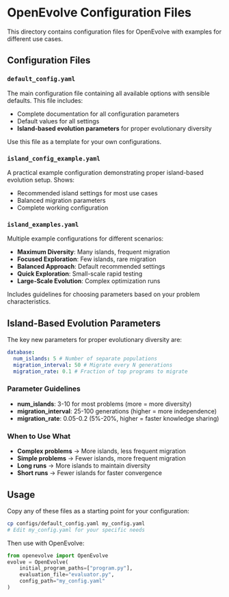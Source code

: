 # OpenEvolve Configuration Files

This directory contains configuration files for OpenEvolve with examples for different use cases.

## Configuration Files

### `default_config.yaml`

The main configuration file containing all available options with sensible defaults. This file includes:

- Complete documentation for all configuration parameters
- Default values for all settings
- **Island-based evolution parameters** for proper evolutionary diversity

Use this file as a template for your own configurations.

### `island_config_example.yaml`

A practical example configuration demonstrating proper island-based evolution setup. Shows:

- Recommended island settings for most use cases
- Balanced migration parameters
- Complete working configuration

### `island_examples.yaml`

Multiple example configurations for different scenarios:

- **Maximum Diversity**: Many islands, frequent migration
- **Focused Exploration**: Few islands, rare migration
- **Balanced Approach**: Default recommended settings
- **Quick Exploration**: Small-scale rapid testing
- **Large-Scale Evolution**: Complex optimization runs

Includes guidelines for choosing parameters based on your problem characteristics.

## Island-Based Evolution Parameters

The key new parameters for proper evolutionary diversity are:

```yaml
database:
  num_islands: 5 # Number of separate populations
  migration_interval: 50 # Migrate every N generations
  migration_rate: 0.1 # Fraction of top programs to migrate
```

### Parameter Guidelines

- **num_islands**: 3-10 for most problems (more = more diversity)
- **migration_interval**: 25-100 generations (higher = more independence)
- **migration_rate**: 0.05-0.2 (5%-20%, higher = faster knowledge sharing)

### When to Use What

- **Complex problems** → More islands, less frequent migration
- **Simple problems** → Fewer islands, more frequent migration
- **Long runs** → More islands to maintain diversity
- **Short runs** → Fewer islands for faster convergence

## Usage

Copy any of these files as a starting point for your configuration:

```bash
cp configs/default_config.yaml my_config.yaml
# Edit my_config.yaml for your specific needs
```

Then use with OpenEvolve:

```python
from openevolve import OpenEvolve
evolve = OpenEvolve(
    initial_program_paths=["program.py"],
    evaluation_file="evaluator.py",
    config_path="my_config.yaml"
)
```

